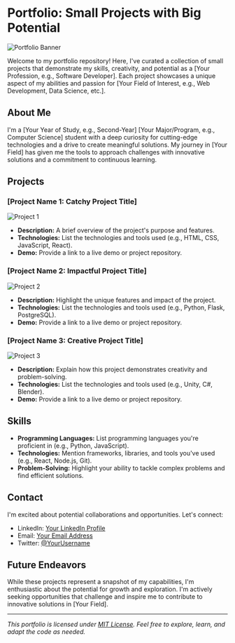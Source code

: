 # Portfolio: Small Projects with Big Potential

![Portfolio Banner](/main/Portfolio_banner.png)

Welcome to my portfolio repository! Here, I've curated a collection of small projects that demonstrate my skills, creativity, and potential as a [Your Profession, e.g., Software Developer]. Each project showcases a unique aspect of my abilities and passion for [Your Field of Interest, e.g., Web Development, Data Science, etc.].

## About Me

I'm a [Your Year of Study, e.g., Second-Year] [Your Major/Program, e.g., Computer Science] student with a deep curiosity for cutting-edge technologies and a drive to create meaningful solutions. My journey in [Your Field] has given me the tools to approach challenges with innovative solutions and a commitment to continuous learning.

## Projects

### [Project Name 1: Catchy Project Title]

![Project 1](/path/to/project1-screenshot.png)

- **Description:** A brief overview of the project's purpose and features.
- **Technologies:** List the technologies and tools used (e.g., HTML, CSS, JavaScript, React).
- **Demo:** Provide a link to a live demo or project repository.

### [Project Name 2: Impactful Project Title]

![Project 2](/path/to/project2-screenshot.png)

- **Description:** Highlight the unique features and impact of the project.
- **Technologies:** List the technologies and tools used (e.g., Python, Flask, PostgreSQL).
- **Demo:** Provide a link to a live demo or project repository.

### [Project Name 3: Creative Project Title]

![Project 3](/path/to/project3-screenshot.png)

- **Description:** Explain how this project demonstrates creativity and problem-solving.
- **Technologies:** List the technologies and tools used (e.g., Unity, C#, Blender).
- **Demo:** Provide a link to a live demo or project repository.

## Skills

- **Programming Languages:** List programming languages you're proficient in (e.g., Python, JavaScript).
- **Technologies:** Mention frameworks, libraries, and tools you've used (e.g., React, Node.js, Git).
- **Problem-Solving:** Highlight your ability to tackle complex problems and find efficient solutions.

## Contact

I'm excited about potential collaborations and opportunities. Let's connect:
- LinkedIn: [Your LinkedIn Profile](https://www.linkedin.com/in/yourusername/)
- Email: [Your Email Address](mailto:your.email@example.com)
- Twitter: [@YourUsername](https://twitter.com/yourusername)

## Future Endeavors

While these projects represent a snapshot of my capabilities, I'm enthusiastic about the potential for growth and exploration. I'm actively seeking opportunities that challenge and inspire me to contribute to innovative solutions in [Your Field].

---

*This portfolio is licensed under [MIT License](LICENSE). Feel free to explore, learn, and adapt the code as needed.*
